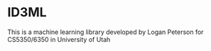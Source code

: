 # ID3ML
This is a machine learning library developed by Logan Peterson for
CS5350/6350 in University of Utah
